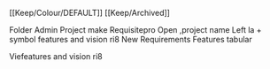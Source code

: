 [[Keep/Colour/DEFAULT]] [[Keep/Archived]] 

Folder
Admin
Project make
Requisitepro
Open ,project name
Left la + symbol features and vision ri8
New 
Requirements 
Features tabular

Viefeatures and vision ri8



